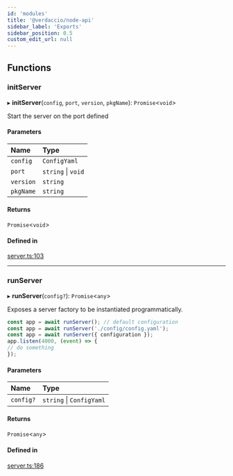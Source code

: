 ```yaml
---
id: 'modules'
title: '@verdaccio/node-api'
sidebar_label: 'Exports'
sidebar_position: 0.5
custom_edit_url: null
---
```


## Functions

### initServer

▸ **initServer**(`config`, `port`, `version`, `pkgName`): `Promise`<`void`\>

Start the server on the port defined

#### Parameters

| Name      | Type               |
| :-------- | :----------------- |
| `config`  | `ConfigYaml`       |
| `port`    | `string` \| `void` |
| `version` | `string`           |
| `pkgName` | `string`           |

#### Returns

`Promise`<`void`\>

#### Defined in

[server.ts:103](https://github.com/verdaccio/verdaccio/blob/10057a4ff/packages/node-api/src/server.ts#L103)

---

### runServer

▸ **runServer**(`config?`): `Promise`<`any`\>

Exposes a server factory to be instantiated programmatically.

```ts
const app = await runServer(); // default configuration
const app = await runServer('./config/config.yaml');
const app = await runServer({ configuration });
app.listen(4000, (event) => {
// do something
});
```

#### Parameters

| Name      | Type                     |
| :-------- | :----------------------- |
| `config?` | `string` \| `ConfigYaml` |

#### Returns

`Promise`<`any`\>

#### Defined in

[server.ts:186](https://github.com/verdaccio/verdaccio/blob/10057a4ff/packages/node-api/src/server.ts#L186)
